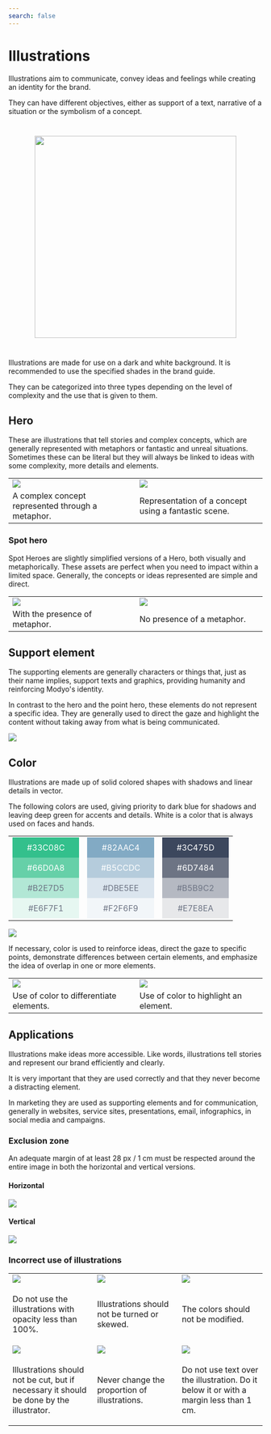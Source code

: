 ```yaml
---
search: false
---
```


# Illustrations

Illustrations aim to communicate, convey ideas and feelings while creating an identity for the brand.

They can have different objectives, either as support of a text, narrative of a situation or the symbolism of a concept.

<img src="/assets/img/brand/illustrations.jpg" style="margin: 40px auto; width: 400px; display: block;">

Illustrations are made for use on a dark and white background. It is recommended to use the specified shades
in the brand guide.

They can be categorized into three types depending on the level of complexity and the use that is given to them.

## Hero

These are illustrations that tell stories and complex concepts, which are generally represented with metaphors or fantastic and unreal situations. Sometimes these can be literal but they will always be linked to ideas with some complexity, more details and elements.

<table>
<tr>
<td style="width: 50%;">
<img src="/assets/img/brand/ruta.jpg">
</td>
<td style="width: 50%;">
<img src="/assets/img/brand/candado.jpg">
</td>
</tr>
<tr>
<td style="width: 50%;">
A complex concept represented through a metaphor.
</td>
<td style="width: 50%;">
Representation of a concept using a fantastic scene.
</td>
</tr>
</table>

### Spot hero

Spot Heroes are slightly simplified versions of a Hero, both visually and metaphorically. These assets are perfect when you need to impact within a limited space. Generally, the concepts or ideas represented are simple and direct.

<table>
<tr>
<td style="width: 50%;">
<img src="/assets/img/brand/pago.png">
</td>
<td style="width: 50%;">
<img src="/assets/img/brand/unificado.png">
</td>
</tr>
<tr>
<td style="width: 50%;">
With the presence of metaphor.
</td>
<td style="width: 50%;">
No presence of a metaphor.
</td>
</tr>
</table>

## Support element

The supporting elements are generally characters or things that, just as their name implies, support texts and graphics, providing humanity and reinforcing Modyo's identity.

In contrast to the hero and the point hero, these elements do not represent a specific idea. They are generally used to direct the gaze and highlight the content without taking away from what is being communicated.

<img src="/assets/img/brand/support_element.png" style="margin-left: 0;">

## Color

Illustrations are made up of solid colored shapes with shadows and linear details in vector.

The following colors are used, giving priority to dark blue for shadows and leaving deep green for accents and details. White is a color that is always used on faces and hands.

<table>
<tr>
<td style="width: 30%;">
<div style="display: flex;flex-direction: column;">
<span style="background: #33C08C;display: flex;color: white;padding: 10px 20px;justify-content:center;">#33C08C</span>
<span style="background: #66D0A8;display: flex;color: white;padding: 10px 20px;justify-content:center;">#66D0A8</span>
<span style="background: #B2E7D5;display: flex;color: #6D7484;padding: 10px 20px;justify-content:center;">#B2E7D5</span>
<span style="background: #E6F7F1;display: flex;color: #6D7484;padding: 10px 20px;justify-content:center;">#E6F7F1</span>
</div>
</td>
<td style="width: 30%;">
<div style="display: flex;flex-direction: column;">
<span style="background: #82AAC4;display: flex;color: white;padding: 10px 20px;justify-content:center;">#82AAC4</span>
<span style="background: #B5CCDC;display: flex;color: white;padding: 10px 20px;justify-content:center;">#B5CCDC</span>
<span style="background: #DBE5EE;display: flex;color: #6D7484;padding: 10px 20px;justify-content:center;">#DBE5EE</span>
<span style="background: #F2F6F9;display: flex;color: #6D7484;padding: 10px 20px;justify-content:center;">#F2F6F9</span>
</div>
</td>
<td style="width: 30%;">
<div style="display: flex;flex-direction: column;">
<span style="background: #3C475D;display: flex;color: white;padding: 10px 20px;justify-content:center;">#3C475D</span>
<span style="background: #6D7484;display: flex;color: white;padding: 10px 20px;justify-content:center;">#6D7484</span>
<span style="background: #B5B9C2;display: flex;color: #6D7484;padding: 10px 20px;justify-content:center;">#B5B9C2</span>
<span style="background: #E7E8EA;display: flex;color: #6D7484;padding: 10px 20px;justify-content:center;">#E7E8EA</span>
</div>
</td>
</tr>
</table>

<img src="/assets/img/brand/webinar.png" style="margin-left: 0;">

If necessary, color is used to reinforce ideas, direct the gaze to specific points, demonstrate differences between certain elements, and emphasize the idea of ​​overlap in one or more elements.

<table>
<tr>
<td style="width: 50%;">
<img src="/assets/img/brand/modular.png">
</td>
<td style="width: 50%;">
<img src="/assets/img/brand/exito.png">
</td>
</tr>
<tr>
<td style="width: 50%;">
Use of color to differentiate elements.
</td>
<td style="width: 50%;">
Use of color to highlight an element.
</td>
</tr>
</table>

## Applications

Illustrations make ideas more accessible. Like words, illustrations tell stories and represent our brand efficiently and clearly.

It is very important that they are used correctly and that they never become a distracting element.

In marketing they are used as supporting elements and for communication, generally in websites, service sites, presentations, email, infographics, in social media and campaigns.

### Exclusion zone

An adequate margin of at least 28 px / 1 cm must be respected around the entire image in both the horizontal and vertical versions.

#### Horizontal

<img src="/assets/img/brand/horizontal.png" style="margin-left: 0;">

#### Vertical

<img src="/assets/img/brand/vertical.png" style="margin-left: 0;">

### Incorrect use of illustrations

<table>
<tr>
<td style="width:30%;">
<img src="/assets/img/brand/error6.png">
</td>
<td style="width:30%;">
<img src="/assets/img/brand/error2.png">
</td>
<td style="width:30%;">
<img src="/assets/img/brand/error3.png">
</td>
</tr>
<tr>
<td>
<p class="dont">Do not use the illustrations with opacity less than 100%.</p>
</td>
<td>
<p class="dont">Illustrations should not be turned or skewed.</p>
</td>
<td>
<p class="dont">The colors should not be modified.</p>
</td>
</tr>
<tr>
<td>
<img src="/assets/img/brand/error4.png">
</td>
<td>
<img src="/assets/img/brand/error1.png">
</td>
<td>
<img src="/assets/img/brand/error5.png">
</td>
</tr>
<tr>
<td>
<p class="dont">Illustrations should not be cut, but if necessary it should be done by the illustrator.</p>
</td>
<td>
<p class="dont">Never change the proportion of illustrations.</p>
</td>
<td>
<p class="dont">Do not use text over the illustration. Do it below it or with a margin less than 1 cm.</p>
</td>
</tr>
</table>
